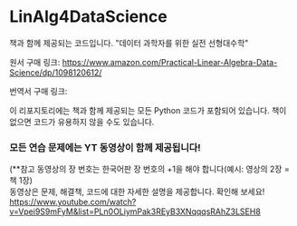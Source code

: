 # LinAlg4DataScience
책과 함께 제공되는 코드입니다. 
"데이터 과학자를 위한 실전 선형대수학"

원서 구매 링크:
https://www.amazon.com/Practical-Linear-Algebra-Data-Science/dp/1098120612/

번역서 구매 링크:


이 리포지토리에는 책과 함께 제공되는 모든 Python 코드가 포함되어 있습니다. 책이 없으면 코드가 유용하지 않을 수도 있습니다.

### 모든 연습 문제에는 YT 동영상이 함께 제공됩니다!
(**참고 동영상의 장 번호는 한국어판 장 번호의 +1을 해야 합니다(예시: 영상의 2장 = 책 1장)
<br>
동영상은 문제, 해결책, 코드에 대한 자세한 설명을 제공합니다. 확인해 보세요!
https://www.youtube.com/watch?v=Vpei9S9mFyM&list=PLn0OLiymPak3REyB3XNqqqsRAhZ3LSEH8
